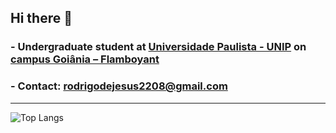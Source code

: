 ## Hi there 👋
###  - Undergraduate student at [Universidade Paulista - UNIP](https://www.unip.br/) on [campus Goiânia – Flamboyant](https://www.unip.br/universidade/localidades/go/goiania/unip---goiania)
###  - Contact: rodrigodejesus2208@gmail.com
---
![Top Langs](https://github-readme-stats.vercel.app/api/top-langs?username=Rodrigaumm&show_icons=true&bg_color=90,ffcaa6,f86594&title_color=000&text_color=000)
